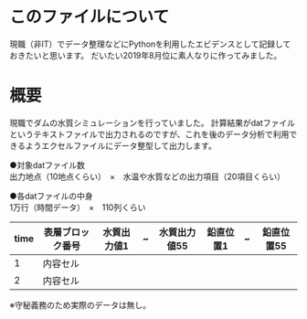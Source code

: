 # このファイルについて
現職（非IT）でデータ整理などにPythonを利用したエビデンスとして記録しておきたいと思います。
だいたい2019年8月位に素人なりに作ってみました。

# 概要
現職でダムの水質シミュレーションを行っていました。
計算結果がdatファイルというテキストファイルで出力されるのですが、これを後のデータ分析で利用できるようエクセルファイルにデータ整型して出力します。

●対象datファイル数<br>
出力地点（10地点くらい）　×　水温や水質などの出力項目（20項目くらい）

●各datファイルの中身<br>
1万行（時間データ）　×　110列くらい

| time |表層ブロック番号|水質出力値1|~|水質出力値55|鉛直位置1|~|鉛直位置55|
| -------- | ----- | ---- | ---- |---- |---- |---- |---- |
| 1  | 内容セル  | |
| 2  | 内容セル  | |

※守秘義務のため実際のデータは無し。
